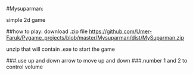 #Mysuparman:

simple 2d game 

##how to play:
download .zip file
https://github.com/Umer-Faruk/Pygame_projects/blob/master/Mysuparman/dist/MySuparman.zip

unzip that will contain .exe to start the game

###.use up and down arrow to move up and down
###.number 1 and 2 to control volume

